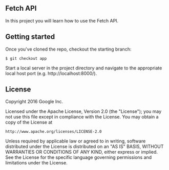 ## Fetch API
In this project you will learn how to use the Fetch API.

## Getting started
Once you've cloned the repo, checkout the starting branch:

`$ git checkout app`

Start a local server in the project directory and navigate to the appropriate local host port (e.g. http://localhost:8000/).


## License

Copyright 2016 Google Inc.

Licensed under the Apache License, Version 2.0 (the "License");
you may not use this file except in compliance with the License.
You may obtain a copy of the License at

    http://www.apache.org/licenses/LICENSE-2.0

Unless required by applicable law or agreed to in writing, software
distributed under the License is distributed on an "AS IS" BASIS,
WITHOUT WARRANTIES OR CONDITIONS OF ANY KIND, either express or implied.
See the License for the specific language governing permissions and
limitations under the License.
